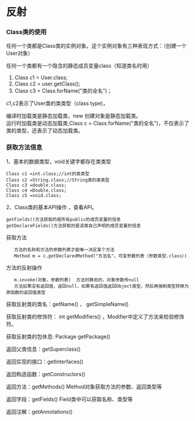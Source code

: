 # 反射

### Class类的使用

任何一个类都是Class类的实例对象。这个实例对象有三种表现方式：（创建一个User对象）

任何一个类都有一个隐含的静态成员变量class（知道类名时用）

1. Class c1 = User.class;
2. Class c2 = user.getClass();
3. Class c3 = Class.forName("类的全名")；

c1,c2表示了User类的类类型（class type)，


编译时加载类是静态加载类，new 创建对象是静态加载类。</br>
运行时加载类是动态加载类,Class c =  Class.forName("类的全名")，不仅表示了类的类型，还表示了动态加载类。


### 获取方法信息

1、基本的数据类型，void关键字都存在类类型
	
	Class c1 =int.class;//int的类类型
	Class c2 =String.class;//String类的类类型
	Class c3 =double.class;
	Class c4 =Double.class;
	Class c5 =void.class;


2、Class类的基本API操作 ，查看API。

	getFields()方法获取的是所有public的成员变量的信息
	getDeclareFields()方法获取的是该类自己声明的成员变量的信息


获取方法

       方法的名称和方法的参数列表才能唯一决定某个方法
       Method m = c.getDeclaredMethod("方法名"，可变参数列表（参数类型.class）)


方法的反射操作

       m.invoke(对象，参数列表)  方法时静态的，对象参数传null
       方法如果没有返回值，返回null，如果有返回值返回Object类型，然后再强制类型转换为原函数的返回值类型
 


获取反射类的类名：getName()  、  getSimpleName()

获取反射类的修饰符： int getModifiers() ，Modifier中定义了方法来检验修饰符。

获取反射类的包休息: Package  getPackage()

返回父类信息：getSuperclass()

返回实现的接口：getInterfaces()

返回构造函数：getConstructors()

返回方法：getMethods() Method对象获取方法的参数、返回类型等

返回字段：getFields()  Field类中可以获取名称、类型等

返回注解：getAnnotations()











